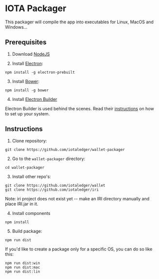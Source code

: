 # IOTA Packager

This packager will compile the app into executables for Linux, MacOS and Windows...

## Prerequisites

1. Download [NodeJS](https://nodejs.org/en/download/)

2. Install [Electron](http://electron.atom.io):

  ```
  npm install -g electron-prebuilt
  ```

3. Install [Bower](https://bower.io/):

  ```
  npm install -g bower
  ```

4. Install [Electron Builder](https://github.com/electron-userland/electron-builder)

Electron Builder is used behind the scenes. Read their [instructions](https://github.com/electron-userland/electron-builder/wiki/Multi-Platform-Build) on how to set up your system.

## Instructions

1. Clone repository:

  ```
  git clone https://github.com/iotaledger/wallet-packager
  ```

2. Go to the `wallet-packager` directory:

  ```
  cd wallet-packager
  ```

3. Install other repo's:

  ```
  git clone https://github.com/iotaledger/wallet
  git clone https://github.com/iotaledger/iri
  ```

  Note: iri project does not exist yet -- make an IRI directory manually and place IRI.jar in it.

4. Install components

  ```
  npm install
  ```

5. Build package:

  ```
  npm run dist
  ```

  If you'd like to create a package only for a specific OS, you can do so like this: 

  ```
  npm run dist:win
  npm run dist:mac
  npm run dist:lin
  ```